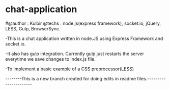 # chat-application

#@author  : Kulbir
 @techs   : node.js(express framework), socket.io, jQuery, LESS, Gulp, BrowserSync.

-This is a chat application written in node.JS using Express Framework and socket.io. 

-It also has gulp integration. Currently gulp just restarts the server everytime we save changes to index.js file.
           
-To implement a basic example of a  CSS preprocessor(LESS)

--------This is a new branch created for doing edits in readme files.----------------------
